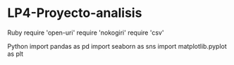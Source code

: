 # LP4-Proyecto-analisis

Ruby
require 'open-uri'
require 'nokogiri'
require 'csv'


Python
import pandas as pd
import seaborn as sns
import matplotlib.pyplot as plt
